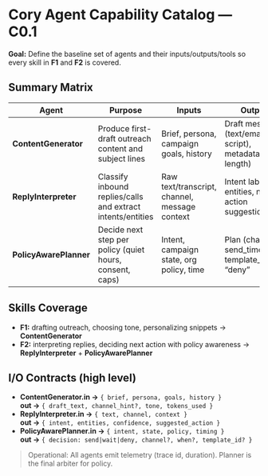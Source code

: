 # Cory Agent Capability Catalog — C0.1

**Goal:** Define the baseline set of agents and their inputs/outputs/tools so every skill in **F1** and **F2** is covered.

## Summary Matrix

| Agent | Purpose | Inputs | Outputs | Tools / Calls | Notes |
|---|---|---|---|---|---|
| **ContentGenerator** | Produce first-draft outreach content and subject lines | Brief, persona, campaign goals, history | Draft message (text/email/voice script), metadata (tone, length) | LLM (OpenAI), Templates, Telemetry | Deterministic templates when policy requires |
| **ReplyInterpreter** | Classify inbound replies/calls and extract intents/entities | Raw text/transcript, channel, message context | Intent label, entities, next-action suggestion | LLM (classification), Regex/patterns, Telemetry | Must set `correlate_id` for traceability |
| **PolicyAwarePlanner** | Decide next step per policy (quiet hours, consent, caps) | Intent, campaign state, org policy, time | Plan (channel, send_time, template_id) or “deny” | Policy Guard, Schedules, KPI signals | Only source allowed to say **policy_denied** |

## Skills Coverage

- **F1:** drafting outreach, choosing tone, personalizing snippets → **ContentGenerator**
- **F2:** interpreting replies, deciding next action with policy awareness → **ReplyInterpreter** + **PolicyAwarePlanner**

## I/O Contracts (high level)

- **ContentGenerator.in →** `{ brief, persona, goals, history }`  
  **out →** `{ draft_text, channel_hint?, tone, tokens_used }`
- **ReplyInterpreter.in →** `{ text, channel, context }`  
  **out →** `{ intent, entities, confidence, suggested_action }`
- **PolicyAwarePlanner.in →** `{ intent, state, policy, timing }`  
  **out →** `{ decision: send|wait|deny, channel?, when?, template_id? }`

> Operational: All agents emit telemetry (trace id, duration). Planner is the final arbiter for policy.
